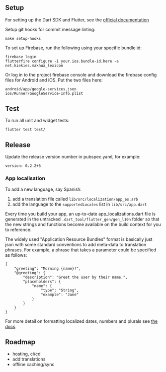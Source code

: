 # <Project Name Goes Here>

## Setup

For setting up the Dart SDK and Flutter, see the
[official documentation](https://flutter.io/)

Setup git hooks for commit message linting:

```
make setup-hooks
```

To set up Firebase, run the following using your specific bundle id:

```
firebase login
flutterfire configure -i your.ios.bundle-id.here -a net.kiekies.makhua_lexicon
```

Or log in to the project firebase console and download the firebase config files for
Android and iOS. Put the two files here:

```
android/app/google-services.json
ios/Runner/GoogleService-Info.plist
```

## Test

To run all unit and widget tests:

```
flutter test test/
```

## Release

Update the release version number in pubspec.yaml, for example:

```
version: 0.2.2+5
```

### App localisation

To add a new language, say Spanish:

1. add a translation file called `lib/src/localization/app_es.arb`
2. add the language to the `supportedLocales` list in `lib/src/app.dart`

Every time you build your app, an up-to-date app_localizations.dart file is generated in
the untracked `.dart_tool/flutter_gen/gen_l10n` folder so that the new strings and
functions become available on the build context for you to reference.

The widely used "Application Resource Bundles" format is basically just json with some
standard conventions to add meta-data to translation phrases. For example, a phrase that
takes a parameter could be specified as follows:

```
{
    "greeting": "Morning {name}!",
    "@greeting": {
        "description": "Greet the user by their name.",
        "placeholders": {
            "name": {
                "type": "String",
                "example": "Jane"
            }
        }
    }
}
```

For more detail on formatting localized dates, numbers and plurals see [the docs][3]

## Roadmap

- hosting, ci/cd
- add translations
- offline caching/sync



[3]: https://ishort.ink/owwv